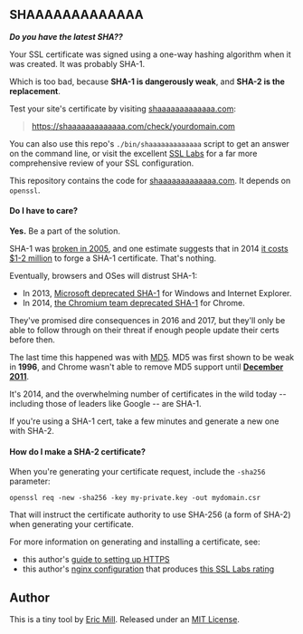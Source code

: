 ## SHAAAAAAAAAAAAA

_**Do you have the latest SHA??**_

Your SSL certificate was signed using a one-way hashing algorithm when it was created. It was probably SHA-1.

Which is too bad, because **SHA-1 is dangerously weak**, and **SHA-2 is the replacement**.

Test your site's certificate by visiting [shaaaaaaaaaaaaa.com](https://shaaaaaaaaaaaaa.com):

> https://shaaaaaaaaaaaaa.com/check/yourdomain.com

You can also use this repo's `./bin/shaaaaaaaaaaaaa` script to get an answer on the command line, or visit the excellent [SSL Labs](https://www.ssllabs.com/ssltest/analyze.html) for a far more comprehensive review of your SSL configuration.

This repository contains the code for [shaaaaaaaaaaaaa.com](https://shaaaaaaaaaaaaa.com). It depends on `openssl`.

#### Do I have to care?

**Yes.** Be a part of the solution.

SHA-1 was [broken in 2005](https://www.schneier.com/blog/archives/2005/02/sha1_broken.html), and one estimate suggests that in 2014 [it costs $1-2 million](https://www.schneier.com/blog/archives/2012/10/when_will_we_se.html) to forge a SHA-1 certificate. That's nothing.

Eventually, browsers and OSes will distrust SHA-1:

* In 2013, [Microsoft deprecated SHA-1](http://blogs.technet.com/b/pki/archive/2013/11/12/sha1-deprecation-policy.aspx) for Windows and Internet Explorer.
* In 2014, [the Chromium team deprecated SHA-1](https://groups.google.com/a/chromium.org/forum/#!msg/blink-dev/2-R4XziFc7A/YO0ZSrX_X4wJ) for Chrome.

They've promised dire consequences in 2016 and 2017, but they'll only be able to follow through on their threat if enough people update their certs before then.

The last time this happened was with [MD5](http://en.wikipedia.org/wiki/MD5). MD5 was first shown to be weak in **1996**, and Chrome wasn't able to remove MD5 support until **[December 2011](https://code.google.com/p/chromium/issues/detail?id=101123#c15)**.

It's 2014, and the overwhelming number of certificates in the wild today -- including those of leaders like Google -- are SHA-1.

If you're using a SHA-1 cert, take a few minutes and generate a new one with SHA-2.

#### How do I make a SHA-2 certificate?

When you're generating your certificate request, include the `-sha256` parameter:

```
openssl req -new -sha256 -key my-private.key -out mydomain.csr
```

That will instruct the certificate authority to use SHA-256 (a form of SHA-2) when generating your certificate.

For more information on generating and installing a certificate, see:

* this author's [guide to setting up HTTPS](https://konklone.com/post/switch-to-https-now-for-free#generating-the-certificate)
* this author's [nginx configuration](https://gist.github.com/konklone/6532544) that produces [this SSL Labs rating](https://www.ssllabs.com/ssltest/analyze.html?d=konklone.com)

## Author

This is a tiny tool by [Eric Mill](https://twitter.com/konklone). Released under an [MIT License](LICENSE).
